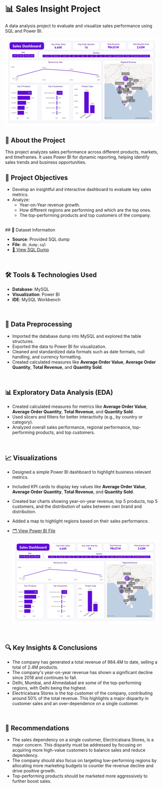 # 📊 Sales Insight Project

A data analysis project to evaluate and visualize sales performance using SQL and Power BI.

![Dashboard Preview](Sales%20DashBoard-1.png)
<br>
## 🧠 About the Project

This project analyzes sales performance across different products, markets, and timeframes. It uses Power BI for dynamic reporting, helping identify sales trends and business opportunities.
<br>
## 🎯 Project Objectives

- Develop an insightful and interactive dashboard to evaluate key sales metrics.
- Analyze:
  - Year-on-Year revenue growth.
  - How different regions are performing and which are the top ones.
  - The top-performing products and top customers of the company.
<br>
## 📁 Dataset Information

- **Source**: Provided SQL dump
- **File**: `db_dump.sql`
- [📄 View SQL Dump](db_dump.sql)

<br>

## 🛠️ Tools & Technologies Used

- **Database**: MySQL
- **Visualization**: Power BI
- **IDE**: MySQL Workbench

<br>

## 🧹 Data Preprocessing

- Imported the database dump into MySQL and explored the table structures.
- Exported the data to Power BI for visualization.
- Cleaned and standardized data formats such as date formats, null handling, and currency formatting.
- Created calculated measures like **Average Order Value**, **Average Order Quantity**, **Total Revenue**, and **Quantity Sold**.

<br>

## 📊 Exploratory Data Analysis (EDA)

- Created calculated measures for metrics like **Average Order Value**, **Average Order Quantity**, **Total Revenue**, and **Quantity Sold**.
- Used slicers and filters for better interactivity (e.g., by country or category).
- Analyzed overall sales performance, regional performance, top-performing products, and top customers.

<br>

## 📈 Visualizations

- Designed a simple Power BI dashboard to highlight business relevant metrics.
- Included KPI cards to display key values like **Average Order Value**, **Average Order Quantity**, **Total Revenue**, and **Quantity Sold**.
- Created bar charts showing year-on-year revenue, top 5 products, top 5 customers, and the distribution of sales between own brand and distribution.
- Added a map to highlight regions based on their sales performance.


- [🗂️ View Power BI File](Sales%20DashBoard.pbix)

  ![Dashboard Preview](Sales%20DashBoard-1.png)

<br>

## 🔍 Key Insights & Conclusions

- The company has generated a total revenue of 984.4M to date, selling a total of 2.4M products.
- The company's year-on-year revenue has shown a significant decline since 2018 and continues to fall.
- Delhi, Mumbai, and Ahmedabad are some of the top-performing regions, with Delhi being the highest.
- Electricalsara Stores is the top customer of the company, contributing around 50% of the total revenue. This highlights a major disparity in customer sales and an over-dependence on a single customer.

<br>

## 📝 Recommendations

- The sales dependency on a single customer, Electricalsara Stores, is a major concern. This disparity must be addressed by focusing on acquiring more high-value customers to balance sales and reduce dependency.
- The company should also focus on targeting low-performing regions by allocating more marketing budgets to counter the revenue decline and drive positive growth.
- Top-performing products should be marketed more aggressively to further boost sales.
